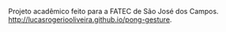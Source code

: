Projeto acadêmico feito para a FATEC de São José dos Campos.
http://lucasrogeriooliveira.github.io/pong-gesture.
